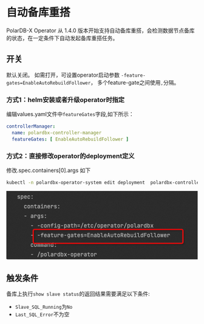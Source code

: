 自动备库重搭
===========================
PolarDB-X Operator 从 1.4.0 版本开始支持自动备库重搭，会检测数据节点备库的状态，在一定条件下自动发起备库重搭任务。

## 开关
默认关闭。 如需打开，可设置operator启动参数 `-feature-gates=EnableAutoRebuildFollower`， 多个feature-gate之间使用`,`分隔。

### 方式1：helm安装或者升级operator时指定
编辑values.yaml文件中`featureGates`字段,如下所示：
```yaml
controllerManager:
  name: polardbx-controller-manager
  featureGates: [ EnableAutoRebuildFollower ]
```

### 方式2：直接修改operator的deployment定义
修改.spec.containers[0].args 如下
```bash
kubectl -n polardbx-operator-system edit deployment  polardbx-controller-manager
```
![open_rebuild_auto.png](image/open_rebuild_auto.png)

## 触发条件
备库上执行`show slave status`的返回结果需要满足以下条件:

- `Slave_SQL_Running`为`No`
- `Last_SQL_Error`不为空






